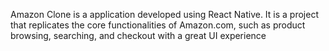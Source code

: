 Amazon Clone is a application developed using React Native.
It is a project that replicates the core functionalities of Amazon.com,
such as product browsing, searching, and checkout with a great UI
experience
